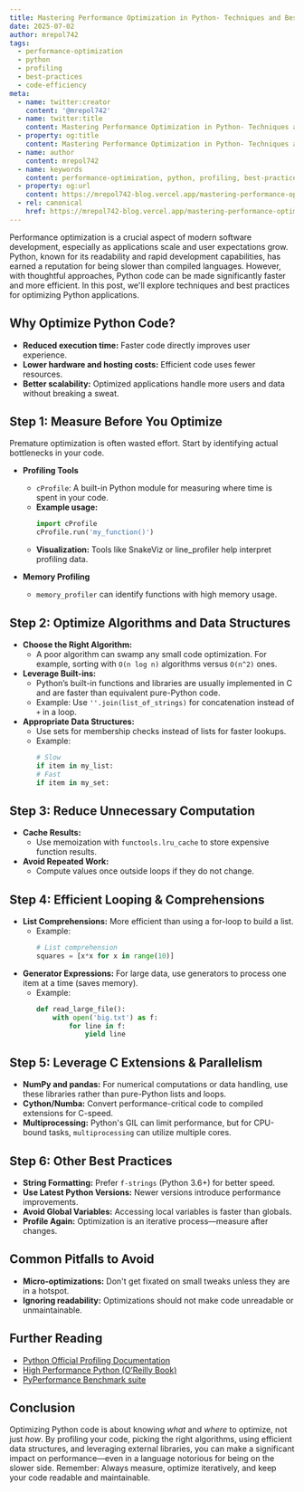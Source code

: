 ```yaml
---
title: Mastering Performance Optimization in Python- Techniques and Best Practices
date: 2025-07-02
author: mrepol742
tags:
  - performance-optimization
  - python
  - profiling
  - best-practices
  - code-efficiency
meta:
  - name: twitter:creator
    content: '@mrepol742'
  - name: twitter:title
    content: Mastering Performance Optimization in Python- Techniques and Best Practices
  - property: og:title
    content: Mastering Performance Optimization in Python- Techniques and Best Practices
  - name: author
    content: mrepol742
  - name: keywords
    content: performance-optimization, python, profiling, best-practices, code-efficiency
  - property: og:url
    content: https://mrepol742-blog.vercel.app/mastering-performance-optimization-in-python-techniques-and-best-practices/
  - rel: canonical
    href: https://mrepol742-blog.vercel.app/mastering-performance-optimization-in-python-techniques-and-best-practices/
---
```


Performance optimization is a crucial aspect of modern software development, especially as applications scale and user expectations grow. Python, known for its readability and rapid development capabilities, has earned a reputation for being slower than compiled languages. However, with thoughtful approaches, Python code can be made significantly faster and more efficient. In this post, we'll explore techniques and best practices for optimizing Python applications.

## Why Optimize Python Code?

- **Reduced execution time:** Faster code directly improves user experience.
- **Lower hardware and hosting costs:** Efficient code uses fewer resources.
- **Better scalability:** Optimized applications handle more users and data without breaking a sweat.

## Step 1: Measure Before You Optimize

Premature optimization is often wasted effort. Start by identifying actual bottlenecks in your code.

- **Profiling Tools**
  - `cProfile`: A built-in Python module for measuring where time is spent in your code.
  - **Example usage:**
    ```python
    import cProfile
    cProfile.run('my_function()')
    ```
  - **Visualization:** Tools like SnakeViz or line_profiler help interpret profiling data.

- **Memory Profiling**
  - `memory_profiler` can identify functions with high memory usage.

## Step 2: Optimize Algorithms and Data Structures

- **Choose the Right Algorithm:**
  - A poor algorithm can swamp any small code optimization. For example, sorting with `O(n log n)` algorithms versus `O(n^2)` ones.
- **Leverage Built-ins:**
  - Python’s built-in functions and libraries are usually implemented in C and are faster than equivalent pure-Python code.
  - Example: Use `''.join(list_of_strings)` for concatenation instead of `+` in a loop.
- **Appropriate Data Structures:**
  - Use sets for membership checks instead of lists for faster lookups.
  - Example:
    ```python
    # Slow
    if item in my_list:
    # Fast
    if item in my_set:
    ```

## Step 3: Reduce Unnecessary Computation

- **Cache Results:**
  - Use memoization with `functools.lru_cache` to store expensive function results.
- **Avoid Repeated Work:**
  - Compute values once outside loops if they do not change.

## Step 4: Efficient Looping & Comprehensions

- **List Comprehensions:** More efficient than using a for-loop to build a list.
  - Example:
    ```python
    # List comprehension
    squares = [x*x for x in range(10)]
    ```
- **Generator Expressions:** For large data, use generators to process one item at a time (saves memory).
  - Example:
    ```python
    def read_large_file():
        with open('big.txt') as f:
            for line in f:
                yield line
    ```

## Step 5: Leverage C Extensions & Parallelism

- **NumPy and pandas:** For numerical computations or data handling, use these libraries rather than pure-Python lists and loops.
- **Cython/Numba:** Convert performance-critical code to compiled extensions for C-speed.
- **Multiprocessing:** Python's GIL can limit performance, but for CPU-bound tasks, `multiprocessing` can utilize multiple cores.

## Step 6: Other Best Practices

- **String Formatting:** Prefer `f-strings` (Python 3.6+) for better speed.
- **Use Latest Python Versions:** Newer versions introduce performance improvements.
- **Avoid Global Variables:** Accessing local variables is faster than globals.
- **Profile Again:** Optimization is an iterative process—measure after changes.

## Common Pitfalls to Avoid

- **Micro-optimizations:** Don't get fixated on small tweaks unless they are in a hotspot.
- **Ignoring readability:** Optimizations should not make code unreadable or unmaintainable.

## Further Reading

- [Python Official Profiling Documentation](https://docs.python.org/3/library/profile.html)
- [High Performance Python (O’Reilly Book)](https://www.oreilly.com/library/view/high-performance-python/9781492055020/)
- [PyPerformance Benchmark suite](https://pyperformance.readthedocs.io/en/latest/)

## Conclusion

Optimizing Python code is about knowing *what* and *where* to optimize, not just *how*. By profiling your code, picking the right algorithms, using efficient data structures, and leveraging external libraries, you can make a significant impact on performance—even in a language notorious for being on the slower side. Remember: Always measure, optimize iteratively, and keep your code readable and maintainable.
